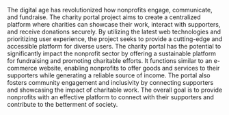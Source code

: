 The digital age has revolutionized how nonprofits engage, communicate, and fundraise. The charity portal project aims to create a centralized platform where charities can showcase their work, interact with supporters, and receive donations securely. By utilizing the latest web technologies and prioritizing user experience, the project seeks to provide a cutting-edge and accessible platform for diverse users. The charity portal has the potential to significantly impact the nonprofit sector by offering a sustainable platform for fundraising and promoting charitable efforts. It functions similar to an e-commerce website, enabling nonprofits to offer goods and services to their supporters while generating a reliable source of income. The portal also fosters community engagement and inclusivity by connecting supporters and showcasing the impact of charitable work. The overall goal is to provide nonprofits with an effective platform to connect with their supporters and contribute to the betterment of society.

